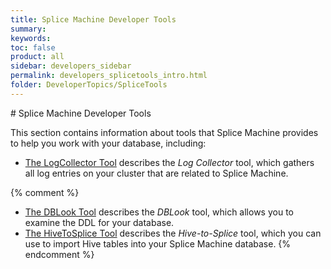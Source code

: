 ```yaml
---
title: Splice Machine Developer Tools
summary:
keywords:
toc: false
product: all
sidebar: developers_sidebar
permalink: developers_splicetools_intro.html
folder: DeveloperTopics/SpliceTools
---
```

<section>
<div class="TopicContent" data-swiftype-index="true" markdown="1">
# Splice Machine Developer Tools

This section contains information about tools that Splice Machine provides to help you work with your database, including:

* [The LogCollector Tool](developers_splicetools_logcollector.html) describes the *Log Collector* tool, which gathers all log entries on your cluster that are related to Splice Machine.

{% comment %}
* [The DBLook Tool](developers_splicetools_dblook.html) describes the *DBLook* tool, which allows you to examine the DDL for your database.
* [The HiveToSplice Tool](developers_splicetools_hivetosplice.html) describes the *Hive-to-Splice* tool, which you can use to import Hive tables into your Splice Machine database.
{% endcomment %}

</div>
</section>
